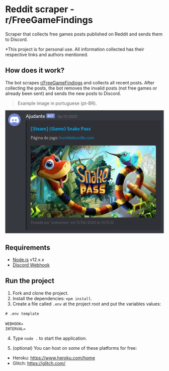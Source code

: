 # Reddit scraper - r/FreeGameFindings 

Scraper that collects free games posts published on Reddit and sends them to Discord.

*This project is for personal use. All information collected has their respective links and authors mentioned.

## How does it work?

The bot scrapes [r/FreeGameFindings](https://www.reddit.com/r/FreeGameFindings/) and collects all recent posts. After collecting the posts, the bot removes the invalid posts (not free games or already been sent) and sends the new posts to Discord.

> Example image in portuguese (pt-BR).

<img src='./assets/webhook.png' alt='image not found'>

## Requirements
- [Node.js](https://nodejs.org/en/) v12.x.x
- [Discord Webhook](https://support.discord.com/hc/pt-br/articles/228383668?page=1#comment_115000025072)

## Run the project

1) Fork and clone the project.
2) Install the dependencies: `npm install`.
3) Create a file called `.env` at the project root and put the variables values:
```
# .env template

WEBHOOK=
INTERVAL=
```
4) Type `node .` to start the application.

5) (optional) You can host on some of these platforms for free: 
- Heroku: https://www.heroku.com/home
- Glitch: https://glitch.com/